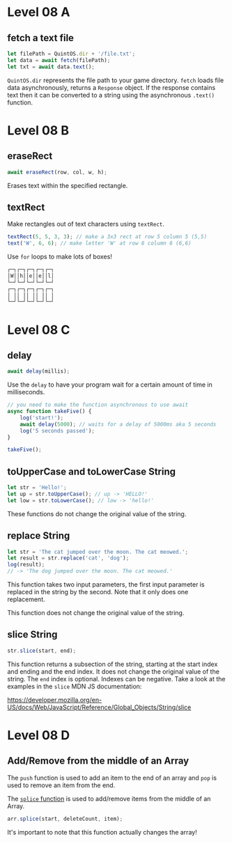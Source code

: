 # Level 08 A

## fetch a text file

```js
let filePath = QuintOS.dir + '/file.txt';
let data = await fetch(filePath);
let txt = await data.text();
```

`QuintOS.dir` represents the file path to your game directory. `fetch` loads file data asynchronously, returns a `Response` object. If the response contains text then it can be converted to a string using the asynchronous `.text()` function.

# Level 08 B

## eraseRect

```js
await eraseRect(row, col, w, h);
```

Erases text within the specified rectangle.

## textRect

Make rectangles out of text characters using `textRect`.

```js
textRect(5, 5, 3, 3); // make a 3x3 rect at row 5 column 5 (5,5)
text('W', 6, 6); // make letter 'W' at row 6 column 6 (6,6)
```

Use `for` loops to make lots of boxes!

```txt
┌─┐┌─┐┌─┐┌─┐┌─┐
│W││h││e││e││l│
└─┘└─┘└─┘└─┘└─┘
┌─┐┌─┐┌─┐┌─┐┌─┐
│ ││ ││ ││ ││ │
└─┘└─┘└─┘└─┘└─┘
```

# Level 08 C

## delay

```js
await delay(millis);
```

Use the `delay` to have your program wait for a certain amount of time in milliseconds.

```js
// you need to make the function asynchronous to use await
async function takeFive() {
	log('start!');
	await delay(5000); // waits for a delay of 5000ms aka 5 seconds
	log('5 seconds passed');
}

takeFive();
```

## toUpperCase and toLowerCase String

```js
let str = 'Hello!';
let up = str.toUpperCase(); // up -> 'HELLO!'
let low = str.toLowerCase(); // low -> 'hello!'
```

These functions do not change the original value of the string.

## replace String

```js
let str = 'The cat jumped over the moon. The cat meowed.';
let result = str.replace('cat', 'dog');
log(result);
// -> 'The dog jumped over the moon. The cat meowed.'
```

This function takes two input parameters, the first input parameter is replaced in the string by the second. Note that it only does one replacement.

This function does not change the original value of the string.

## slice String

```js
str.slice(start, end);
```

This function returns a subsection of the string, starting at the start index and ending and the end index. It does not change the original value of the string. The `end` index is optional. Indexes can be negative. Take a look at the examples in the `slice` MDN JS documentation:

https://developer.mozilla.org/en-US/docs/Web/JavaScript/Reference/Global_Objects/String/slice

# Level 08 D

## Add/Remove from the middle of an Array

The `push` function is used to add an item to the end of an array and `pop` is used to remove an item from the end.

The [`splice` function](https://developer.mozilla.org/en-US/docs/Web/JavaScript/Reference/Global_Objects/Array/splice) is used to add/remove items from the middle of an Array.

```js
arr.splice(start, deleteCount, item);
```

It's important to note that this function actually changes the array!
